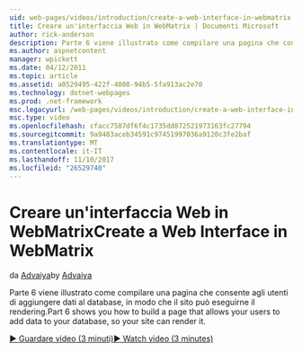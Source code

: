 ```yaml
---
uid: web-pages/videos/introduction/create-a-web-interface-in-webmatrix
title: Creare un'interfaccia Web in WebMatrix | Documenti Microsoft
author: rick-anderson
description: Parte 6 viene illustrato come compilare una pagina che consente agli utenti di aggiungere dati al database, in modo che il sito può eseguirne il rendering.
ms.author: aspnetcontent
manager: wpickett
ms.date: 04/12/2011
ms.topic: article
ms.assetid: a0529495-422f-4008-94b5-5fa913ac2e70
ms.technology: dotnet-webpages
ms.prod: .net-framework
msc.legacyurl: /web-pages/videos/introduction/create-a-web-interface-in-webmatrix
msc.type: video
ms.openlocfilehash: cfacc7587df6f4c1735dd872521973163fc27794
ms.sourcegitcommit: 9a9483aceb34591c97451997036a9120c3fe2baf
ms.translationtype: MT
ms.contentlocale: it-IT
ms.lasthandoff: 11/10/2017
ms.locfileid: "26529740"
---
```

<a name="create-a-web-interface-in-webmatrix"></a><span data-ttu-id="97dda-103">Creare un'interfaccia Web in WebMatrix</span><span class="sxs-lookup"><span data-stu-id="97dda-103">Create a Web Interface in WebMatrix</span></span>
====================
<span data-ttu-id="97dda-104">da [Advaiya](https://twitter.com/Advaiyasolns)</span><span class="sxs-lookup"><span data-stu-id="97dda-104">by [Advaiya](https://twitter.com/Advaiyasolns)</span></span>

<span data-ttu-id="97dda-105">Parte 6 viene illustrato come compilare una pagina che consente agli utenti di aggiungere dati al database, in modo che il sito può eseguirne il rendering.</span><span class="sxs-lookup"><span data-stu-id="97dda-105">Part 6 shows you how to build a page that allows your users to add data to your database, so your site can render it.</span></span>

[<span data-ttu-id="97dda-106">&#9654; Guardare video (3 minuti)</span><span class="sxs-lookup"><span data-stu-id="97dda-106">&#9654; Watch video (3 minutes)</span></span>](https://channel9.msdn.com/Blogs/ASP-NET-Site-Videos/create-a-web-interface-in-webmatrix)

